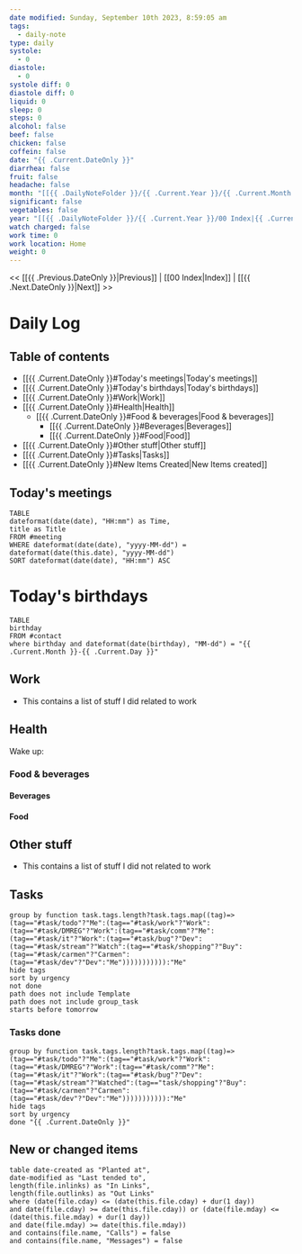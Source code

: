 ```yaml
---
date modified: Sunday, September 10th 2023, 8:59:05 am
tags:
  - daily-note
type: daily
systole:
  - 0
diastole:
  - 0
systole diff: 0
diastole diff: 0
liquid: 0
sleep: 0
steps: 0
alcohol: false
beef: false
chicken: false
coffein: false
date: "{{ .Current.DateOnly }}"
diarrhea: false
fruit: false
headache: false
month: "[[{{ .DailyNoteFolder }}/{{ .Current.Year }}/{{ .Current.Month }}/00 Index|{{ .Current.Month }}]]"
significant: false
vegetables: false
year: "[[{{ .DailyNoteFolder }}/{{ .Current.Year }}/00 Index|{{ .Current.Year }}]]"
watch charged: false
work time: 0
work location: Home
weight: 0
---
```


<< [[{{ .Previous.DateOnly }}|Previous]] | [[00 Index|Index]] | [[{{ .Next.DateOnly }}|Next]] >>

# Daily Log

## Table of contents

- [[{{ .Current.DateOnly }}#Today's meetings|Today's meetings]]
- [[{{ .Current.DateOnly }}#Today's birthdays|Today's birthdays]]
- [[{{ .Current.DateOnly }}#Work|Work]]
- [[{{ .Current.DateOnly }}#Health|Health]]
	- [[{{ .Current.DateOnly }}#Food & beverages|Food & beverages]]
		- [[{{ .Current.DateOnly }}#Beverages|Beverages]]
		- [[{{ .Current.DateOnly }}#Food|Food]]
- [[{{ .Current.DateOnly }}#Other stuff|Other stuff]]
- [[{{ .Current.DateOnly }}#Tasks|Tasks]]
- [[{{ .Current.DateOnly }}#New Items Created|New Items created]]

## Today's meetings

```dataview
TABLE
dateformat(date(date), "HH:mm") as Time,
title as Title
FROM #meeting
WHERE dateformat(date(date), "yyyy-MM-dd") = dateformat(date(this.date), "yyyy-MM-dd")
SORT dateformat(date(date), "HH:mm") ASC
```

# Today's birthdays

```dataview
TABLE
birthday
FROM #contact
where birthday and dateformat(date(birthday), "MM-dd") = "{{ .Current.Month }}-{{ .Current.Day }}"
```

## Work

- This contains a list of stuff I did related to work

## Health

Wake up:

### Food & beverages

#### Beverages

#### Food

## Other stuff

- This contains a list of stuff I did not related to work

## Tasks

```tasks
group by function task.tags.length?task.tags.map((tag)=>(tag=="#task/todo"?"Me":(tag=="#task/work"?"Work":(tag=="#task/DMREG"?"Work":(tag=="#task/comm"?"Me":(tag=="#task/it"?"Work":(tag=="#task/bug"?"Dev":(tag=="#task/stream"?"Watch":(tag=="#task/shopping"?"Buy":(tag=="#task/carmen"?"Carmen":(tag=="#task/dev"?"Dev":"Me"))))))))))):"Me"
hide tags
sort by urgency
not done
path does not include Template
path does not include group_task
starts before tomorrow
```

### Tasks done

```tasks
group by function task.tags.length?task.tags.map((tag)=>(tag=="#task/todo"?"Me":(tag=="#task/work"?"Work":(tag=="#task/DMREG"?"Work":(tag=="#task/comm"?"Me":(tag=="#task/it"?"Work":(tag=="#task/bug"?"Dev":(tag=="#task/stream"?"Watched":(tag=="task/shopping"?"Buy":(tag=="#task/carmen"?"Carmen":(tag=="#task/dev"?"Dev":"Me"))))))))))):"Me"
hide tags
sort by urgency
done "{{ .Current.DateOnly }}"
```

## New or changed items

```dataview
table date-created as "Planted at",
date-modified as "Last tended to",
length(file.inlinks) as "In Links", 
length(file.outlinks) as "Out Links"
where (date(file.cday) <= (date(this.file.cday) + dur(1 day))
and date(file.cday) >= date(this.file.cday)) or (date(file.mday) <= (date(this.file.mday) + dur(1 day))
and date(file.mday) >= date(this.file.mday))
and contains(file.name, "Calls") = false
and contains(file.name, "Messages") = false
```
